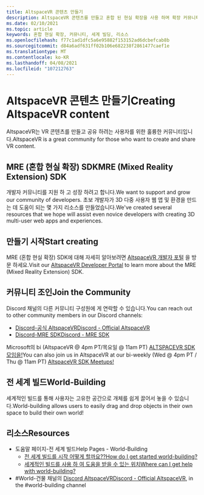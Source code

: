 ```yaml
---
title: AltspaceVR 콘텐츠 만들기
description: AltspaceVR 콘텐츠를 만들고 혼합 된 현실 확장을 사용 하며 확장 커뮤니티에 참여 하는 방법을 알아봅니다.
ms.date: 02/10/2021
ms.topic: article
keywords: 혼합 현실 확장, 커뮤니티, 세계 빌딩, 리소스
ms.openlocfilehash: f77c1ad1dfc5a6e95882f153152ad6dcbefcab8b
ms.sourcegitcommit: d84a6adf631ff02b106e682238f2861477caef1e
ms.translationtype: MT
ms.contentlocale: ko-KR
ms.lasthandoff: 04/08/2021
ms.locfileid: "107212763"
---
```

# <a name="creating-altspacevr-content"></a><span data-ttu-id="07d74-104">AltspaceVR 콘텐츠 만들기</span><span class="sxs-lookup"><span data-stu-id="07d74-104">Creating AltspaceVR content</span></span>

<span data-ttu-id="07d74-105">AltspaceVR는 VR 콘텐츠를 만들고 공유 하려는 사용자를 위한 훌륭한 커뮤니티입니다.</span><span class="sxs-lookup"><span data-stu-id="07d74-105">AltspaceVR is a great community for those who want to create and share VR content.</span></span> 

## <a name="mre-mixed-reality-extension-sdk"></a><span data-ttu-id="07d74-106">MRE (혼합 현실 확장) SDK</span><span class="sxs-lookup"><span data-stu-id="07d74-106">MRE (Mixed Reality Extension) SDK</span></span>

<span data-ttu-id="07d74-107">개발자 커뮤니티를 지원 하 고 성장 하려고 합니다.</span><span class="sxs-lookup"><span data-stu-id="07d74-107">We want to support and grow our community of developers.</span></span> <span data-ttu-id="07d74-108">초보 개발자가 3D 다중 사용자 웹 앱 및 환경을 만드는 데 도움이 되는 몇 가지 리소스를 만들었습니다.</span><span class="sxs-lookup"><span data-stu-id="07d74-108">We've created several resources that we hope will assist even novice developers with creating 3D multi-user web apps and experiences.</span></span> 

## <a name="start-creating"></a><span data-ttu-id="07d74-109">만들기 시작</span><span class="sxs-lookup"><span data-stu-id="07d74-109">Start creating</span></span>

<span data-ttu-id="07d74-110">MRE (혼합 현실 확장) SDK에 대해 자세히 알아보려면 [AltspaceVR 개발자 포털](https://developer.altvr.com/) 을 방문 하세요.</span><span class="sxs-lookup"><span data-stu-id="07d74-110">Visit our [AltspaceVR Developer Portal](https://developer.altvr.com/) to learn more about the MRE (Mixed Reality Extension) SDK.</span></span>

## <a name="join-the-community"></a><span data-ttu-id="07d74-111">커뮤니티 조인</span><span class="sxs-lookup"><span data-stu-id="07d74-111">Join the Community</span></span>

<span data-ttu-id="07d74-112">Discord 채널의 다른 커뮤니티 구성원에 게 연락할 수 있습니다.</span><span class="sxs-lookup"><span data-stu-id="07d74-112">You can reach out to other community members in our Discord channels:</span></span>

* [<span data-ttu-id="07d74-113">Discord-공식 AltspaceVR</span><span class="sxs-lookup"><span data-stu-id="07d74-113">Discord - Official AltspaceVR</span></span>](https://discord.gg/eYQ5VxK)
* [<span data-ttu-id="07d74-114">Discord-MRE SDK</span><span class="sxs-lookup"><span data-stu-id="07d74-114">Discord - MRE SDK</span></span>](https://discord.gg/ypvBkWz)

<span data-ttu-id="07d74-115">Microsoft의 bi (AltspaceVR @ 4pm PT/목요일 @ 11am PT) [ALTSPACEVR SDK 모임을!](https://account.altvr.com/channels/sdk)</span><span class="sxs-lookup"><span data-stu-id="07d74-115">You can also join us in AltspaceVR at our bi-weekly (Wed @ 4pm PT / Thu @ 11am PT) [AltspaceVR SDK Meetups!](https://account.altvr.com/channels/sdk)</span></span>

## <a name="world-building"></a><span data-ttu-id="07d74-116">전 세계 빌드</span><span class="sxs-lookup"><span data-stu-id="07d74-116">World-Building</span></span>

<span data-ttu-id="07d74-117">세계적인 빌드를 통해 사용자는 고유한 공간으로 개체를 쉽게 끌어서 놓을 수 있습니다.</span><span class="sxs-lookup"><span data-stu-id="07d74-117">World-building allows users to easily drag and drop objects in their own space to build their own world!</span></span>

## <a name="resources"></a><span data-ttu-id="07d74-118">리소스</span><span class="sxs-lookup"><span data-stu-id="07d74-118">Resources</span></span>

* <span data-ttu-id="07d74-119">도움말 페이지-전 세계 빌드</span><span class="sxs-lookup"><span data-stu-id="07d74-119">Help Pages - World-Building</span></span>
    * [<span data-ttu-id="07d74-120">전 세계 빌드를 시작 어떻게 할까요??</span><span class="sxs-lookup"><span data-stu-id="07d74-120">How do I get started world-building?</span></span>](../world-building/world-building-getting-started.md)
    * [<span data-ttu-id="07d74-121">세계적인 빌드를 사용 하 여 도움을 받을 수 있는 위치</span><span class="sxs-lookup"><span data-stu-id="07d74-121">Where can I get help with world-building?</span></span>](../world-building/getting-help.md)
* <span data-ttu-id="07d74-122">#World-건물 채널의 [Discord AltspaceVR](https://discord.gg/eYQ5VxK)</span><span class="sxs-lookup"><span data-stu-id="07d74-122">[Discord - Official AltspaceVR](https://discord.gg/eYQ5VxK), in the #world-building channel</span></span>
